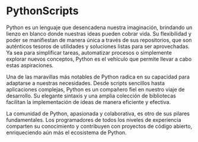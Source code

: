 # PythonScripts
Python es un lenguaje que desencadena nuestra imaginación, brindando un lienzo en blanco donde nuestras ideas pueden cobrar vida. Su flexibilidad y poder se manifiestan de manera única a través de sus repositorios, que son auténticos tesoros de utilidades y soluciones listas para ser aprovechadas. Ya sea para simplificar tareas, automatizar procesos o simplemente explorar nuevos conceptos, Python es el vehículo que permite llevar a cabo estas aspiraciones.

Una de las maravillas más notables de Python radica en su capacidad para adaptarse a nuestras necesidades. Desde scripts sencillos hasta aplicaciones complejas, Python es un compañero fiel en nuestro viaje de desarrollo. Su elegante sintaxis y una amplia colección de bibliotecas facilitan la implementación de ideas de manera eficiente y efectiva.

La comunidad de Python, apasionada y colaborativa, es otro de sus pilares fundamentales. Los programadores de todos los niveles de experiencia comparten su conocimiento y contribuyen con proyectos de código abierto, enriqueciendo aún más el ecosistema de Python.

